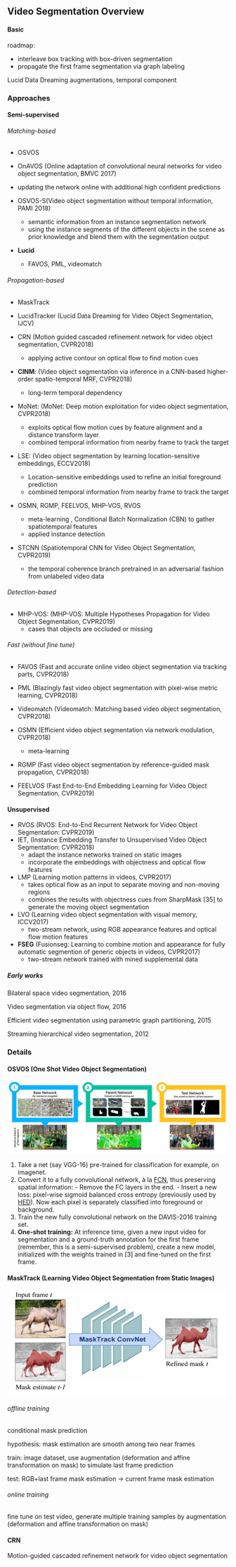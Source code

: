 ## Video Segmentation Overview
#### Basic

roadmap:

- interleave box tracking with box-driven segmentation
- propagate the first frame segmentation via graph labeling



Lucid Data Dreaming augmentations, temporal component



### Approaches

#### Semi-supervised

###### Matching-based

- OSVOS
- OnAVOS (Online adaptation of convolutional neural networks for video object segmentation, BMVC 2017)
- updating the network online with additional high confident predictions
- OSVOS-S(Video object segmentation without temporal information,  PAMI 2018)
     - semantic information from an instance segmentation network
     - using the instance segments of the different objects in the scene as prior knowledge and blend them with the segmentation output

- **Lucid**

   - FAVOS, PML, videomatch

     

###### Propagation-based

- MaskTrack
- LucidTracker (Lucid Data Dreaming for Video Object Segmentation, IJCV)
- CRN (Motion guided cascaded refinement network for video object segmentation, CVPR2018)
  - applying active contour on optical flow to find motion cues
- **CINM**: (Video object segmentation via inference in a CNN-based higher-order spatio-temporal MRF, CVPR2018)
  - long-term temporal dependency
- MoNet:  (MoNet: Deep motion exploitation for video object segmentation, CVPR2018)
  - exploits optical flow motion cues by feature alignment and a distance transform layer
  - combined temporal information from nearby frame to track the target
- LSE: (Video object segmentation by learning location-sensitive embeddings, ECCV2018)
  - Location-sensitive embeddings used to refine an initial foreground prediction
  - combined temporal information from nearby frame to track the target



- OSMN, RGMP, FEELVOS, MHP-VOS, RVOS
  - meta-learning , Conditional Batch Normalization (CBN) to gather spatiotemporal features
  - applied instance detection

- STCNN (Spatiotemporal CNN for Video Object Segmentation, CVPR2019)
  - the temporal coherence branch pretrained in an adversarial fashion from unlabeled video data



###### Detection-based 

- MHP-VOS: (MHP-VOS: Multiple Hypotheses Propagation for Video Object Segmentation, CVPR2019)
  - cases that objects are occluded or missing



###### Fast (without fine tune)

- FAVOS (Fast and accurate online video object segmentation via tracking parts, CVPR2018)
- PML (Blazingly fast video object segmentation with pixel-wise metric learning, CVPR2018)
- Videomatch (Videomatch: Matching based video object segmentation, CVPR2018)



- OSMN (Efficient video object segmentation via network modulation, CVPR2018)
  - meta-learning 
- RGMP (Fast video object segmentation by reference-guided mask propagation, CVPR2018)
- FEELVOS (Fast End-to-End Embedding Learning for Video Object Segmentation, CVPR2019)



#### Unsupervised

- RVOS (RVOS: End-to-End Recurrent Network for Video Object Segmentation: CVPR2019)
- IET, (Instance Embedding Transfer to Unsupervised Video Object Segmentation: CVPR2018)
  - adapt the instance networks trained on static images
  - incorporate the embeddings with objectness and optical flow features
- LMP (Learning motion patterns in videos, CVPR2017)
  - takes optical flow as an input to separate moving and non-moving regions
  - combines the results with objectness cues from SharpMask [35] to generate the moving object segmentation 
- LVO (Learning video object segmentation with visual memory, ICCV2017)
  - two-stream network, using RGB appearance features and optical flow motion features
- **FSEG** (Fusionseg: Learning to combine motion and appearance for fully automatic segmention of generic objects in videos, CVPR2017)
  - two-stream network trained with mined supplemental data



##### Early works

Bilateral space video segmentation, 2016

Video segmentation via object flow, 2016

Efficient video segmentation using parametric graph partitioning, 2015

Streaming hierarchical video segmentation, 2012





### Details

#### OSVOS (One Shot Video Object Segmentation)

![osvos](../paper_reports/images/osvos.png)

1. Take a net (say VGG-16) pre-trained for classification for example, on imagenet.
2. Convert it to a fully convolutional network, à la [FCN](https://arxiv.org/abs/1605.06211), thus preserving spatial information:
   \- Remove the FC layers in the end.
   \- Insert a new loss: pixel-wise sigmoid balanced cross entropy (previously used by [HED](https://arxiv.org/abs/1504.06375)). Now each pixel is separately classified into foreground or background.
3. Train the new fully convolutional network on the DAVIS-2016 training set.
4. **One-shot training:** At inference time, given a new input video for segmentation and a ground-truth annotation for the first frame (remember, this is a semi-supervised problem), create a new model, initialized with the weights trained in [3] and fine-tuned on the first frame.

#### MaskTrack (Learning Video Object Segmentation from Static Images)

![masktrack](../paper_reports/images/masktrack.png)

###### offline training

conditional mask prediction

hypothesis: mask estimation are smooth among two near frames 

train: image dataset, use augmentation (deformation and affine transformation on mask) to simulate last frame prediction

test: RGB+last frame mask estimation -> current frame mask estimation

###### online training

fine tune on test video,  generate multiple training samples by augmentation (deformation and affine transformation on mask)



#### CRN

 Motion-guided cascaded refinement network for video object segmentation 